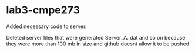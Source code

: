 # lab3-cmpe273

Added necessary code to server.

Deleted server files that were generated Server_A. dat and so on because they were more than 100 mb in size and github doesnt allow it to be pushed
